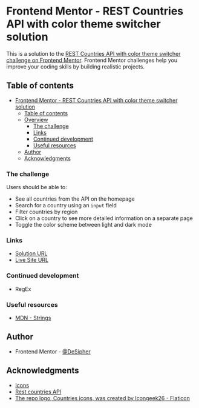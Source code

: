 # Frontend Mentor - REST Countries API with color theme switcher solution

This is a solution to the [REST Countries API with color theme switcher challenge on Frontend Mentor](https://www.frontendmentor.io/challenges/rest-countries-api-with-color-theme-switcher-5cacc469fec04111f7b848ca). Frontend Mentor challenges help you improve your coding skills by building realistic projects.

## Table of contents

-   [Frontend Mentor - REST Countries API with color theme switcher solution](#frontend-mentor---rest-countries-api-with-color-theme-switcher-solution)
    -   [Table of contents](#table-of-contents)
    -   [Overview](#overview)
        -   [The challenge](#the-challenge)
        -   [Links](#links)
        -   [Continued development](#continued-development)
        -   [Useful resources](#useful-resources)
    -   [Author](#author)
    -   [Acknowledgments](#acknowledgments)

### The challenge

Users should be able to:

-   See all countries from the API on the homepage
-   Search for a country using an `input` field
-   Filter countries by region
-   Click on a country to see more detailed information on a separate page
-   Toggle the color scheme between light and dark mode

### Links

-   [Solution URL](https://gitlab.com/webdev-challenges/rest-countries)
-   [Live Site URL](https://benevolent-wisp-773a15.netlify.app/)

### Continued development

-   RegEx

### Useful resources

-   [MDN - Strings](https://developer.mozilla.org/en-US/docs/Web/JavaScript/Reference/Global_Objects/String)

## Author

-   Frontend Mentor - [@DeSipher](https://www.frontendmentor.io/profile/de-sipher)

## Acknowledgments

-   [Icons](https://icons8.com/icons/set/arrow)
-   [Rest countries API](https://restcountries.com/)
-   [The repo logo, Countries icons, was created by Icongeek26 - Flaticon](https://www.flaticon.com/free-icons/countries)
